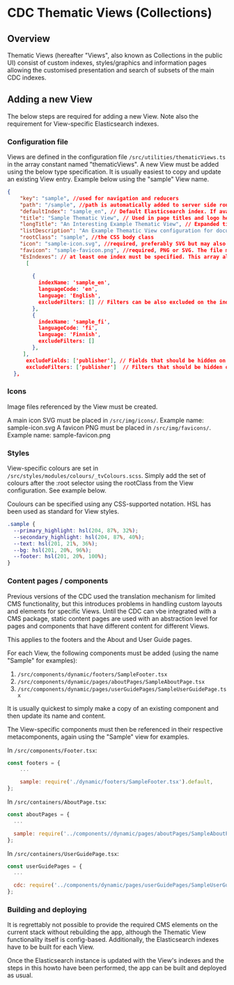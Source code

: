 # CDC Thematic Views (Collections)

## Overview

Thematic Views (hereafter "Views", also known as Collections in the public UI) consist of custom indexes, styles/graphics and information pages allowing the customised presentation and search of subsets of the main CDC indexes.

## Adding a new View

The below steps are required for adding a new View. Note also the requirement for View-specific Elasticsearch indexes.

### Configuration file

Views are defined in the configuration file `/src/utilities/thematicViews.ts` in the array constant named "thematicViews". A new View must be added using the below type specification. It is usually easiest to copy and update an existing View entry. Example below using the "sample" View name.

```json
{
    "key": "sample", //used for navigation and reducers
    "path": "/sample", //path is automatically added to server side routing. If root ("/"), sets the View as the default view for the current instance.
    "defaultIndex": "sample_en", // Default Elasticsearch index. If available, English should be default.
    "title": "Sample Thematic View", // Used in page titles and logo heading
    "longTitle": "An Interesting Example Thematic View", // Expanded title, used on the Collections page
    "listDescription": "An Example Thematic View configuration for documentation purposes",  // used on the Collections overview page
    "rootClass": "sample", //the CSS body class
    "icon": "sample-icon.svg", //required, preferably SVG but may also be PNG. The file must be placed in `/src/img/icons/`
    "favicon": "sample-favicon.png", //required, PNG or SVG. The file must be placed in `/src/img/favicons/`
    "EsIndexes": // at least one index must be specified. This array also controls the language selector (index switcher)
      [
      
        {
          indexName: 'sample_en',
          languageCode: 'en',
          language: 'English',
          excludeFilters: [] // Filters can be also excluded on the index level, see excludeFilters[] for the View level below
        },
        {
          indexName: 'sample_fi',
          languageCode: 'fi',
          language: 'Finnish',
          excludeFilters: []
        },
     ],
      excludeFields: ['publisher'], // Fields that should be hidden on the detail page. Use (almost) any field names as specified in the return statement of getStudyModel() in common/metadata.ts. See also src/components/Detail.tsx.
      excludeFilters: ['publisher']  // Filters that should be hidden on the search page. Use any of the following:  "topic", "keywords", "publisher", "country", "collectionYear", "timeMethod", "timeMethodCV". See also src/containers/SearchPage.tsx.
  },
```

### Icons

Image files referenced by the View must be created.

A main icon SVG must be placed in `/src/img/icons/`. Example name: sample-icon.svg
A favicon PNG  must be placed in `/src/img/favicons/`. Example name: sample-favicon.png

### Styles

View-specific colours are set in `/src/styles/modules/colours/_tvColours.scss`. Simply add the set of colours after the :root selector using the rootClass from the View configuration. See example below.

Coulours can be specified using any CSS-supported notation. HSL has been used as standard for View styles.

```css
.sample {
  --primary_highlight: hsl(204, 87%, 32%);
  --secondary_highlight: hsl(204, 87%, 40%);
  --text: hsl(201, 21%, 36%);
  --bg: hsl(201, 20%, 96%);
  --footer: hsl(201, 20%, 100%);
}
```

### Content pages / components

Previous versions of the CDC used the translation mechanism for limited CMS functionality, but this introduces problems in handling custom layouts and elements for specific Views.
Until the CDC can vbe integrated with a CMS package, static content pages are used with an abstraction level for pages and components that have different content for different Views.

This applies to the footers and the About and User Guide pages.

For each View, the following components must be added (using the name "Sample" for examples):

1. `/src/components/dynamic/footers/SampleFooter.tsx`
2. `/src/components/dynamic/pages/aboutPages/SampleAboutPage.tsx`
3. `/src/components/dynamic/pages/userGuidePages/SampleUserGuidePage.tsx`

It is usually quickest to simply make a copy of an existing component and then update its name and content.


The View-specific components must then be referenced in their respective metacomponents, again using the "Sample" view for examples.

In `/src/components/Footer.tsx`:

```jsx
const footers = {
    ...

    sample: require('./dynamic/footers/SampleFooter.tsx').default,
};
```


In `/src/containers/AboutPage.tsx`:

```jsx
const aboutPages = {
  ...

  sample: require('../components//dynamic/pages/aboutPages/SampleAboutPage.tsx').default,
};
```

In `/src/containers/UserGuidePage.tsx`:

```jsx
const userGuidePages = {
  ...

  cdc: require('../components/dynamic/pages/userGuidePages/SampleUserGuidePage.tsx').default,
};
```

### Building and deploying
It is regrettably not possible to provide the required CMS elements on the current stack without rebuilding the app, although the Thematic View functionality itself is config-based. Additionally, the Elasticsearch indexes have to be built for each View.

Once the Elasticsearch instance is updated with the View's indexes and the steps in this howto have been performed, the app can be built and deployed as usual.